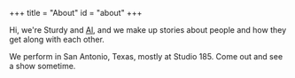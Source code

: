 +++
title = "About"
id = "about"
+++

Hi, we're Sturdy and [Al](https://twitter.com/alanbush), and we make up stories about people and how they get along with each other.

We perform in San Antonio, Texas, mostly at Studio 185. Come out and see a show sometime.
